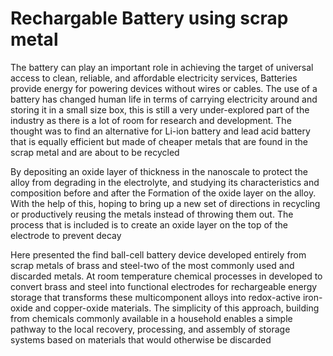 # Rechargable Battery using scrap metal
The battery can play an important role in achieving the target of universal access to clean, reliable, and affordable electricity services, Batteries provide energy for powering devices without wires or cables. The use of a battery has changed human life in terms of carrying electricity around and storing it in a small size box, this is still a very under-explored part of the industry as there is a lot of room for research and development. The thought was to find an alternative for Li-ion battery and lead acid battery that is equally efficient but made of cheaper metals that are found in the scrap metal and are about to be recycled

By depositing an oxide layer of thickness in the nanoscale to protect the alloy from degrading in the electrolyte, and studying its characteristics and composition before and after the Formation of the oxide layer on the alloy. With the help of this, hoping to bring up a new set of directions in recycling or productively reusing the metals instead of throwing them out. The process that is included is to create an oxide layer on the top of the electrode to prevent decay

Here presented the find ball-cell battery device developed entirely from scrap metals of brass and steel-two of the most commonly used and discarded metals. At room temperature chemical processes in developed to convert brass and steel into functional electrodes for rechargeable energy storage that transforms these multicomponent alloys into redox-active iron-oxide and copper-oxide materials. The simplicity of this approach, building from chemicals commonly available in a household enables a simple pathway to the local recovery, processing, and assembly of storage systems based on materials that would otherwise be discarded
